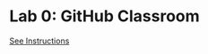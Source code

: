
# Lab 0: GitHub Classroom


[See Instructions](https://docs.google.com/document/d/1-HyqywVLCCFZxh0f9p59UpXINqc6m7pGK5W5F3kou3c/edit#heading=h.z78thuhxj2ua)
